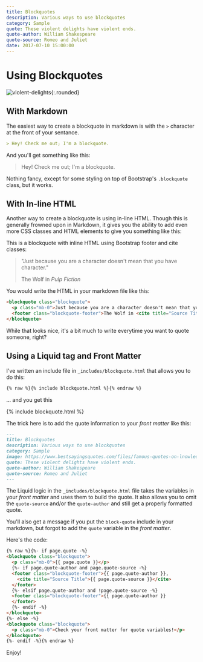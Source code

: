 ```yaml
---
title: Blockquotes
description: Various ways to use blockquotes
category: Sample
quote: These violent delights have violent ends.
quote-author: William Shakespeare
quote-source: Romeo and Juliet
date: 2017-07-10 15:00:00
---
```


# Using Blockquotes

![violent-delights](https://78.media.tumblr.com/5c0975c6250ea70ccdf49a5a8be52f6f/tumblr_ogd7loM82j1slwmbvo1_500.gif){:.rounded}

## With Markdown

The easiest way to create a blockquote in markdown is with the `>` character at the front of your sentance.

```markdown
> Hey! Check me out; I'm a blockquote.
```

And you'll get something like this:

> Hey! Check me out; I'm a blockquote.

Nothing fancy, except for some styling on top of Bootstrap's `.blockquote` class, but it works.

## With In-line HTML

Another way to create a blockquote is using in-line HTML. Though this is generally frowned upon in Markdown, it gives you the ability to add even more CSS classes and HTML elements to give you something like this:

This is a blockquote with inline HTML using Bootstrap footer and cite classes:

<blockquote class="blockquote">
  <p class="mb-0">"Just because you are a character doesn't mean that you have character."</p>
  <footer class="blockquote-footer">The Wolf in <cite title="Source Title">Pulp Fiction</cite></footer>
</blockquote>

You would write the HTML in your markdown file like this:

```html
<blockquote class="blockquote">
  <p class="mb-0">Just because you are a character doesn't mean that you have character.</p>
  <footer class="blockquote-footer">The Wolf in <cite title="Source Title">Pulp Fiction</cite></footer>
</blockquote>
```

While that looks nice, it's a bit much to write everytime you want to quote someone, right?

## Using a Liquid tag and Front Matter

I've written an include file in `_includes/blockquote.html` that allows you to do this:

```markdown
{% raw %}{% include blockquote.html %}{% endraw %}
```

... and you get this

{% include blockquote.html %}

The trick here is to add the quote information to your _front matter_ like this:

```markdown
---
title: Blockquotes
description: Various ways to use blockquotes
category: Sample
image: https://www.bestsayingsquotes.com/files/famous-quotes-on-lnowledge-2dd2f90c.jpg
quote: These violent delights have violent ends.
quote-author: William Shakespeare
quote-source: Romeo and Juliet
---
```

The Liquid logic in the `_includes/blockquote.html` file takes the variables in your _front matter_ and uses them to build the quote. It also allows you to omit the `quote-source` and/or the `quote-author` and still get a properly formatted quote.

You'll also get a message if you put the `block-quote` include in your markdown, but forgot to add the `quote` variable in the _front matter_.

Here's the code:

```html
{% raw %}{%- if page.quote -%}
<blockquote class="blockquote">
  <p class="mb-0">{{ page.quote }}</p>
  {%- if page.quote-author and page.quote-source -%}
  <footer class="blockquote-footer">{{ page.quote-author }},
    <cite title="Source Title">{{ page.quote-source }}</cite>
  </footer>
  {%- elsif page.quote-author and !page.quote-source -%}
  <footer class="blockquote-footer">{{ page.quote-author }}
  </footer>
  {%- endif -%}
</blockquote>
{%- else -%}
<blockquote class="blockquote">
  <p class="mb-0">Check your front matter for quote variables!</p>
</blockquote>
{%- endif -%}{% endraw %}
```

Enjoy!
